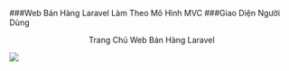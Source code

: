 ###Web Bán Hàng Laravel Làm Theo Mô Hình MVC
###Giao Diện Người Dùng
<p align="center">Trang Chủ Web Bán Hàng Laravel</p>
<img src="https://user-images.githubusercontent.com/69857895/91694009-26650d80-eb96-11ea-814a-67b1745d75c0.png">

